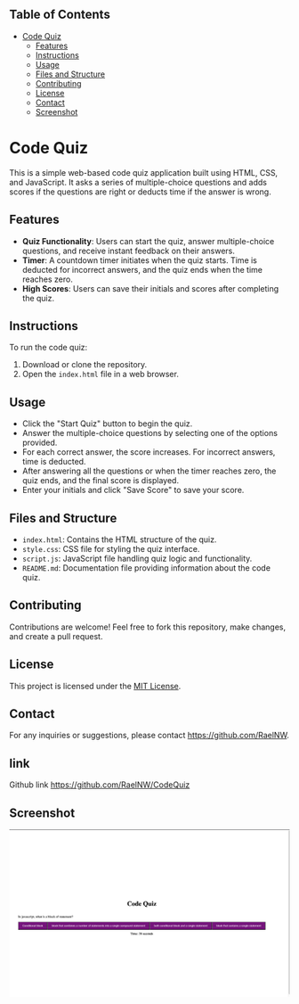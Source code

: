 ## Table of Contents

- [Code Quiz](#code-quiz)
  - [Features](#features)
  - [Instructions](#instructions)
  - [Usage](#usage)
  - [Files and Structure](#files-and-structure)
  - [Contributing](#contributing)
  - [License](#license)
  - [Contact](#contact)
  - [Screenshot](#screenshot)

# Code Quiz

This is a simple web-based code quiz application built using HTML, CSS, and JavaScript. It asks a series of multiple-choice questions and adds scores if the questions are right or deducts time if the answer is wrong.

## Features

- **Quiz Functionality**: Users can start the quiz, answer multiple-choice questions, and receive instant feedback on their answers.
- **Timer**: A countdown timer initiates when the quiz starts. Time is deducted for incorrect answers, and the quiz ends when the time reaches zero.
- **High Scores**: Users can save their initials and scores after completing the quiz.

## Instructions

To run the code quiz:

1. Download or clone the repository.
2. Open the `index.html` file in a web browser.

## Usage

- Click the "Start Quiz" button to begin the quiz.
- Answer the multiple-choice questions by selecting one of the options provided.
- For each correct answer, the score increases. For incorrect answers, time is deducted.
- After answering all the questions or when the timer reaches zero, the quiz ends, and the final score is displayed.
- Enter your initials and click "Save Score" to save your score.

## Files and Structure

- `index.html`: Contains the HTML structure of the quiz.
- `style.css`: CSS file for styling the quiz interface.
- `script.js`: JavaScript file handling quiz logic and functionality.
- `README.md`: Documentation file providing information about the code quiz.

## Contributing

Contributions are welcome! Feel free to fork this repository, make changes, and create a pull request.

## License

This project is licensed under the [MIT License](LICENSE).

## Contact

For any inquiries or suggestions, please contact https://github.com/RaelNW.

## link

Github link https://github.com/RaelNW/CodeQuiz

## Screenshot

![Code Quiz Screenshot](/Screenshot%202023-11-27%20at%202.06.42%20AM.png)
